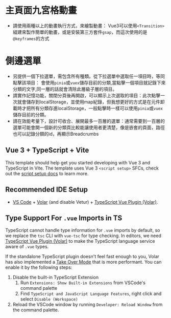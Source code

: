 # 主頁面九宮格動畫
- 請使用兩種以上的動畫執行方式，來繪製動畫：
Vue3可以使用`<Transition>`組建來製作簡單的動畫，或是安裝第三方套件`gsap`，而這次使用的是`@keyframes`的方式

# 側邊選單
- 另提供一個下拉選單，需包含所有種類。從下拉選單中選取任一項目時，等同點擊該項目：
會使用`pinia`或`vuex`儲存目前的分類,當點擊一個項目就記錄下來分類的文字,同一層的話就會清除此層級子層的項目。
- 請實作記憶功能，關閉分頁後再開啟，可以顯示上次選取的項目：此次點擊一次就會儲存到localStorage，並使用map紀錄，但我想更好的方式是在元件卸載時才把所有分類存進localStorage，一般點擊時一樣可以使用`pinia`或`vuex`儲存目前的分類。
- 請在效能考量下，設計可收合、展開最多一百層的選單：通常需要到一百層的選單可能會開一個新的分類頁比較能讓使用者更清楚，像是嵌套的頁面，路徑也可以記錄分類的id，再顯示Breadcrumbs


## Vue 3 + TypeScript + Vite

This template should help get you started developing with Vue 3 and TypeScript in Vite. The template uses Vue 3 `<script setup>` SFCs, check out the [script setup docs](https://v3.vuejs.org/api/sfc-script-setup.html#sfc-script-setup) to learn more.

## Recommended IDE Setup

- [VS Code](https://code.visualstudio.com/) + [Volar](https://marketplace.visualstudio.com/items?itemName=Vue.volar) (and disable Vetur) + [TypeScript Vue Plugin (Volar)](https://marketplace.visualstudio.com/items?itemName=Vue.vscode-typescript-vue-plugin).

## Type Support For `.vue` Imports in TS

TypeScript cannot handle type information for `.vue` imports by default, so we replace the `tsc` CLI with `vue-tsc` for type checking. In editors, we need [TypeScript Vue Plugin (Volar)](https://marketplace.visualstudio.com/items?itemName=Vue.vscode-typescript-vue-plugin) to make the TypeScript language service aware of `.vue` types.

If the standalone TypeScript plugin doesn't feel fast enough to you, Volar has also implemented a [Take Over Mode](https://github.com/johnsoncodehk/volar/discussions/471#discussioncomment-1361669) that is more performant. You can enable it by the following steps:

1. Disable the built-in TypeScript Extension
   1. Run `Extensions: Show Built-in Extensions` from VSCode's command palette
   2. Find `TypeScript and JavaScript Language Features`, right click and select `Disable (Workspace)`
2. Reload the VSCode window by running `Developer: Reload Window` from the command palette.
